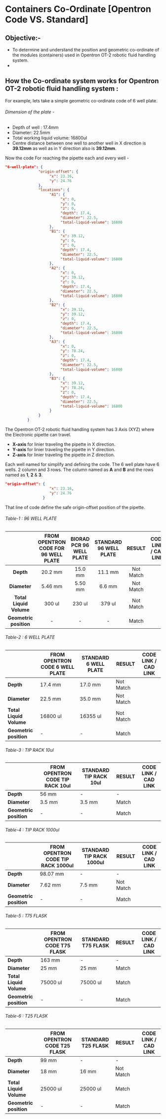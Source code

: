 

# Containers Co-Ordinate [Opentron Code VS. Standard]

## Objective:-

- To determine and understand the position and geometric co-ordinate of the modules (containers) used in Opentron OT-2 robotic fluid handling system.
- 









## How the Co-ordinate system works for Opentron OT-2 robotic fluid handling system :

For example, lets take a simple geometric co-ordinate code of 6 well plate.

###### Dimension of the plate -

- Depth of well : 17.4mm
- Diameter: 22.5mm
- Total working liquid volume: 16800ul
- Centre distance between one well to another well in X direction is **39.12mm** as well as in Y direction also is **39.12mm**.

Now the code For reaching the pipette each and every well -  

```json
"6-well-plate": {
               "origin-offset": {                          
                    "x": 23.16,
                    "y": 24.76
               },
               "locations": {
                    "A1": {
                         "x": 0,
                         "y": 0,
                         "z": 0,
                         "depth": 17.4,
                         "diameter": 22.5,
                         "total-liquid-volume": 16800
                    },
                    "B1": {
                         "x": 39.12,
                         "y": 0,
                         "z": 0,
                         "depth": 17.4,
                         "diameter": 22.5,
                         "total-liquid-volume": 16800
                    },
                    "A2": {
                         "x": 0,
                         "y": 39.12,
                         "z": 0,
                         "depth": 17.4,
                         "diameter": 22.5,
                         "total-liquid-volume": 16800
                    },
                    "B2": {
                         "x": 39.12,
                         "y": 39.12,
                         "z": 0,
                         "depth": 17.4,
                         "diameter": 22.5,
                         "total-liquid-volume": 16800
                    },
                    "A3": {
                         "x": 0,
                         "y": 78.24,
                         "z": 0,
                         "depth": 17.4,
                         "diameter": 22.5,
                         "total-liquid-volume": 16800
                    },
                    "B3": {
                         "x": 39.12,
                         "y": 78.24,
                         "z": 0,
                         "depth": 17.4,
                         "diameter": 22.5,
                         "total-liquid-volume": 16800
                    }
               }
          }
```

The Opentron OT-2 robotic fluid handling system has 3 Axis (XYZ) where the Electronic pipette can travel.

- **X-axis** for linier traveling the pipette in X direction.
- **Y-axis** for linier traveling the pipette in Y direction.
- **Z-axis** for linier traveling the pipette in Z direction.

Each well named for simplify and defining the code. The 6 well plate have 6 wells. 2 column and 3 rows. The column named as **A** and **B** and the rows named as **1**, **2** & **3**.







```json origin offset for 6 well plate
"origin-offset": {                         
                    "x": 23.16,
                    "y": 24.76
                 }
```

That line of code define the safe origin-offset position of the pipette.











###### Table-1 : 96 WELL PLATE

|                         | FROM OPENTRON CODE FOR 96 WELL PLATE | BIORAD PCR 96 WELL PLATE | STANDARD 96 WELL PLATE |  RESULT   | CODE LINK / CAD LINK |
| :---------------------: | :----------------------------------: | :----------------------: | :--------------------: | :-------: | :------------------: |
|        **Depth**        |               20.2 mm                |         15.0 mm          |        11.1 mm         | Not Match |                      |
|      **Diameter**       |               5.46 mm                |         5.50 mm          |         6.6 mm         | Not Match |                      |
| **Total Liquid Volume** |                300 ul                |          230 ul          |         379 ul         | Not Match |                      |
| **Geometric position**  |                  -                   |            -             |           -            |   Match   |                      |





###### Table-2 : 6 WELL PLATE

|                         | FROM OPENTRON CODE 6 WELL PLATE | STANDARD 6 WELL PLATE | RESULT    | CODE LINK / CAD LINK |
| ----------------------- | ------------------------------- | --------------------- | --------- | -------------------- |
| **Depth**               | 17.4 mm                         | 17.0 mm               | Not Match |                      |
| **Diameter**            | 22.5 mm                         | 35.0 mm               | Not Match |                      |
| **Total Liquid Volume** | 16800 ul                        | 16355 ul              | Not Match |                      |
| **Geometric position**  | -                               | -                     | Match     |                      |





###### Table-3 : TIP RACK 10ul

|                        | FROM OPENTRON CODE TIP RACK 10ul | STANDARD TIP RACK 10ul | RESULT | CODE LINK / CAD LINK |
| ---------------------- | -------------------------------- | ---------------------- | ------ | -------------------- |
| **Depth**              | 56 mm                            | -                      | -      |                      |
| **Diameter**           | 3.5 mm                           | 3.5 mm                 | Match  |                      |
| **Geometric position** | -                                | -                      | Match  |                      |





###### Table-4 : TIP RACK 1000ul

|                        | FROM OPENTRON CODE TIP RACK 1000ul | STANDARD TIP RACK 1000ul | RESULT    | CODE LINK / CAD LINK |
| ---------------------- | ---------------------------------- | ------------------------ | --------- | -------------------- |
| **Depth**              | 98.07 mm                           | -                        | -         |                      |
| **Diameter**           | 7.62 mm                            | 7.5 mm                   | Not Match |                      |
| **Geometric position** | -                                  | -                        | Match     |                      |





###### Table-5 : T75 FLASK

|                         | FROM OPENTRON CODE T75 FLASK | STANDARD T75 FLASK | RESULT | CODE LINK / CAD LINK |
| ----------------------- | ---------------------------- | ------------------ | ------ | -------------------- |
| **Depth**               | 163 mm                       | -                  | -      |                      |
| **Diameter**            | 25 mm                        | 25 mm              | Match  |                      |
| **Total Liquid Volume** | 75000 ul                     | 75000 ul           | Match  |                      |
| **Geometric position**  | -                            | -                  | Match  |                      |





###### Table-6 : T25 FLASK

|                         | FROM OPENTRON CODE T25 FLASK | STANDARD T25 FLASK | RESULT    | CODE LINK / CAD LINK |
| ----------------------- | ---------------------------- | ------------------ | --------- | -------------------- |
| **Depth**               | 99 mm                        | -                  | -         |                      |
| **Diameter**            | 18 mm                        | 16 mm              | Not Match |                      |
| **Total Liquid Volume** | 25000 ul                     | 25000 ul           | Match     |                      |
| **Geometric position**  | -                            | -                  | Match     |                      |









